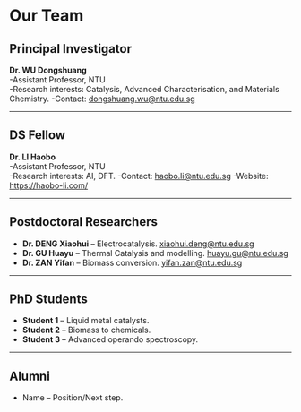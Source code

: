 # Our Team

## Principal Investigator
**Dr. WU Dongshuang**  
-Assistant Professor, NTU  
-Research interests: Catalysis, Advanced Characterisation, and Materials Chemistry.  -Contact: dongshuang.wu@ntu.edu.sg

---
## DS Fellow
**Dr. LI Haobo**  
-Assistant Professor, NTU  
-Research interests: AI, DFT.
-Contact: haobo.li@ntu.edu.sg
-Website: https://haobo-li.com/

---
## Postdoctoral Researchers
- **Dr. DENG Xiaohui** – Electrocatalysis.  xiaohui.deng@ntu.edu.sg
- **Dr. GU Huayu** – Thermal Catalysis and modelling.  huayu.gu@ntu.edu.sg
- **Dr. ZAN Yifan** – Biomass conversion.  yifan.zan@ntu.edu.sg

---

## PhD Students
- **Student 1** – Liquid metal catalysts.
- **Student 2** – Biomass to chemicals.
- **Student 3** – Advanced operando spectroscopy.

---

## Alumni
- Name – Position/Next step.
